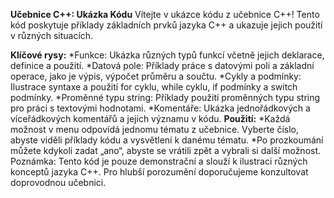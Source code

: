 **Učebnice C++: Ukázka Kódu**
Vítejte v ukázce kódu z učebnice C++! Tento kód poskytuje příklady základních prvků jazyka C++ a ukazuje jejich použití v různých situacích.

**Klíčové rysy:**
*Funkce: Ukázka různých typů funkcí včetně jejich deklarace, definice a použití.
*Datová pole: Příklady práce s datovými poli a základní operace, jako je výpis, výpočet průměru a součtu.
*Cykly a podmínky: Ilustrace syntaxe a použití for cyklu, while cyklu, if podmínky a switch podmínky.
*Proměnné typu string: Příklady použití proměnných typu string pro práci s textovými hodnotami.
*Komentáře: Ukázka jednořádkových a víceřádkových komentářů a jejich významu v kódu.
**Použití:**
*Každá možnost v menu odpovídá jednomu tématu z učebnice. Vyberte číslo, abyste viděli příklady kódu a vysvětlení k danému tématu.
*Po prozkoumání můžete kdykoli zadat „ano“, abyste se vrátili zpět a vybrali si další možnost.
Poznámka:
Tento kód je pouze demonstrační a slouží k ilustraci různých konceptů jazyka C++. Pro hlubší porozumění doporučujeme konzultovat doprovodnou učebnici.
